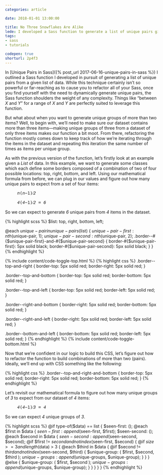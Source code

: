 ```yaml
---
categories: article

date: 2018-01-01 13:00:00

title: No Three Snowflakes Are Alike
lede: I developed a Sass function to generate a list of unique pairs given a List or Map of data, so I extrapolated the idea and refactored the function to generate a series of unique groups of a specified size.
tags:
- sass
- tutorials

codepen: true
shorturl: 2p4f3
---
```



In [Unique Pairs in Sass]({% post_url 2017-06-16-unique-pairs-in-sass %}) I outlined a Sass function I developed in pursuit of generating a list of unique pairs from a given list of data. While this technique certainly isn’t so powerful or far-reaching as to cause you to refactor all of your Sass, once you find yourself with the need to dynamically generate unique pairs, the Sass function shoulders the weight of any complexity. Things like <q>between <var>X</var> and <var>Y</var></q> for a range of <var>X</var> and <var>Y</var> are perfectly suited to leverage this function.

But what about when you want to generate unique groups of more than two items? Well, to begin with, we’ll need to make sure our dataset contains more than three items—making unique groups of three from a dataset of only three items makes our function a bit moot. From there, refactoring the function mostly comes down to keep track of how we’re iterating through the items in the dataset and repeating this iteration the same number of times as items per unique group.

As with the previous version of the function, let’s firstly look at an example given a *List* of data. In this example, we want to generate some classes which each define some borders composed of a combination of two of four possible locations: top, right, bottom, and left. Using our mathematical formula from before, we can plug in our values and figure out how many unique pairs to expect from a set of four items:

<figure>
    <samp class="beta"><var>n</var>(<var>n</var>&minus;1)&frasl;<var>2</var></samp>
</figure>

<figure>
    <samp class="beta"><var>4</var>(<var>4</var>&minus;1)&frasl;<var>2</var> = <var>6</var></samp>
</figure>

So we can expect to generate <var>6</var> unique pairs from <var>4</var> items in the dataset.

{% highlight scss %}
$list:
    top,
    right,
    bottom,
    left;

@each $unique-pair in unique-pairs($list) {
    $unique-pair-first:  nth($unique-pair, 1);
    $unique-pair-second: nth($unique-pair, 2);
    .border--#{$unique-pair-first}-and-#{$unique-pair-second} {
        border-#{$unique-pair-first}:  5px solid black;
        border-#{$unique-pair-second}: 5px solid black;
    }
}
{% endhighlight %}

{% include content/code-toggle-top.html %}
{% highlight css %}
.border--top-and-right {
    border-top:   5px solid red;
    border-right: 5px solid red;
}

.border--top-and-bottom {
    border-top:   5px solid red;
    border-bottom: 5px solid red;
}

.border--top-and-left {
    border-top:  5px solid red;
    border-left: 5px solid red;
}

.border--right-and-bottom {
    border-right:  5px solid red;
    border-bottom: 5px solid red;
}

.border--right-and-left {
    border-right: 5px solid red;
    border-left:  5px solid red;
}

.border--bottom-and-left {
    border-bottom: 5px solid red;
    border-left:   5px solid red;
}
{% endhighlight %}
{% include content/code-toggle-bottom.html %}

Now that we’re confident in our logic to build this CSS, let’s figure out how to refactor the function to build combinations of more than two (pairs). Ideally, we’ll end up with CSS something like the following:

{% highlight css %}
.border--top-and-right-and-bottom {
    border-top:    5px solid red;
    border-right:  5px solid red;
    border-bottom: 5px solid red;
}
{% endhighlight %}

Let’s revisit our mathematical formula to figure out how many unique groups of <var>3</var> to expect from our dataset of <var>4</var> items:

<figure>
    <samp class="beta"><var>4</var>(<var>4</var>&minus;1)&frasl;<var>3</var> = <var>4</var></samp>
</figure>

So we can expect <var>4</var> unique groups of <var>3</var>.

{% highlight scss %}
@if type-of($data) == list {
    $seen-first: ();
    @each $first in $data {
        $seen-first: append($seen-first, $first);
        $seen-second: ();
        @each $second in $data {
            $seen-second: append($seen-second, $second);
            @if $first != $second and not index($seen-first, $second) {
                @if $size >= 3 and length($data) > 3 {
                    @each $third in $data {
                        @if $second != $third and not index($seen-second, $third) {
                            $unique-group: (
                                $first,
                                $second,
                                $third
                            );
                            $unique-groups: append($unique-groups, $unique-group);
                        }
                    }
                } @else {
                    $unique-group: (
                        $first,
                        $second
                    );
                    $unique-groups: append($unique-groups, $unique-group);
                }
            }
        }
    }
}
{% endhighlight %}
